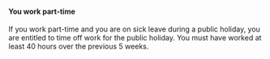 ####  You work part-time

If you work part-time and you are on sick leave during a public holiday, you
are entitled to time off work for the public holiday. You must have worked at
least 40 hours over the previous 5 weeks.
